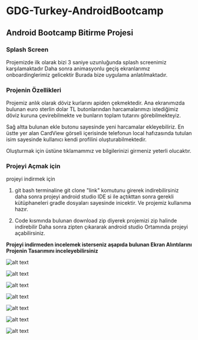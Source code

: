 # GDG-Turkey-AndroidBootcamp
## Android Bootcamp Bitirme Projesi
### Splash Screen
 Projemizde ilk olarak bizi 3 saniye uzunluğunda splash screenimiz karşılamaktadır
 Daha sonra animasyonlu geçiş ekranlarımız onboardinglerimiz gelicektir
 Burada bize uygulama anlatılmaktadır.

### Projenin Özellikleri

Projemiz anlık olarak döviz kurlarını apiden çekmektedir.
Ana ekranımızda bulunan euro sterlin dolar TL butonlarından harcamalarımızı istediğimiz 
döviz kuruna çevirebilmekte ve bunların toplam tutarını görebilmekteyiz.

Sağ altta bulunan ekle butonu sayesinde yeni harcamalar ekleyebiliriz.
En üstte yer alan CardView görseli içerisinde telefonun local hafızasında tutulan isim sayesinde
kullanıcı kendi profilini oluşturabilmektedir.

Oluşturmak için üstüne tıklamammız ve bilgilerinizi girmeniz yeterli olucaktır.

###  Projeyi Açmak için

projeyi indirmek için 
1. git bash terminaline
git clone "link"
komutunu girerek indirebilirsiniz daha sonra projeyi android studio IDE 
si ile açtıkttan sonra gerekli kütüphaneleri gradle dosyaları sayesinde inicektir.
Ve projemiz kullanıma hazır.

2. Code kısmında bulunan download zip diyerek projemizi zip halinde indirebilir
Daha sonra zipten çıkararak android studio Ortamında projeyi açabilirsiniz.

**Projeyi indirmeden incelemek isterseniz aşapıda bulunan
Ekran Alıntılarını Projenin Tasarımını inceleyebilirsiniz**

![alt text](https://github.com/sbaltinsoy/Resimler/blob/master/splash.png?raw=true)


![alt text](https://github.com/sbaltinsoy/Resimler/blob/master/1.png?raw=true)


![alt text](https://github.com/sbaltinsoy/Resimler/blob/master/2.png?raw=true)


![alt text](https://github.com/sbaltinsoy/Resimler/blob/master/3.png?raw=true)


![alt text](https://github.com/sbaltinsoy/Resimler/blob/master/6.png?raw=true)


![alt text](https://github.com/sbaltinsoy/Resimler/blob/master/4.png?raw=true)


![alt text](https://github.com/sbaltinsoy/Resimler/blob/master/5.png?raw=true)
